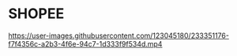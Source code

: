 # SHOPEE
https://user-images.githubusercontent.com/123045180/233351176-f7f4356c-a2b3-4f6e-94c7-1d333f9f534d.mp4
